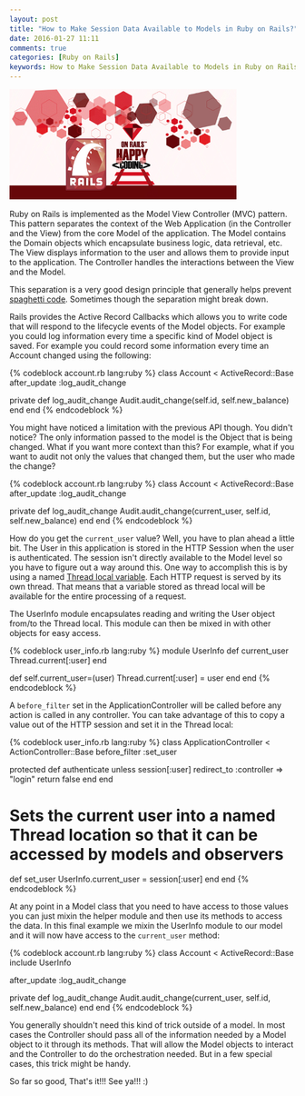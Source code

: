 ```yaml
---
layout: post
title: "How to Make Session Data Available to Models in Ruby on Rails?"
date: 2016-01-27 11:11
comments: true
categories: [Ruby on Rails]
keywords: How to Make Session Data Available to Models in Ruby on Rails?
---
```


<p>
  <img src="/images/happy_ruby_on_rails.jpg" width="400" alt="How to Make Session Data Available to Models in Ruby on Rails?" />
</p>

<p>
  Ruby on Rails is implemented as the Model View Controller (MVC) pattern. This pattern separates the context of the Web Application (in the Controller and the View) from the core Model of the application. The Model contains the Domain objects which encapsulate business logic, data retrieval, etc. The View displays information to the user and allows them to provide input to the application. The Controller handles the interactions between the View and the Model.
</p>

<p>
  This separation is a very good design principle that generally helps prevent <a href="https://en.wikipedia.org/wiki/Spaghetti_code" target="_blank">spaghetti code</a>. Sometimes though the separation might break down.
</p>

<p>
  Rails provides the Active Record Callbacks which allows you to write code that will respond to the lifecycle events of the Model objects. For example you could log information every time a specific kind of Model object is saved. For example you could record some information every time an Account changed using the following:
</p>

{% codeblock account.rb lang:ruby %}
class Account < ActiveRecord::Base
  after_update :log_audit_change

  private
  def log_audit_change
    Audit.audit_change(self.id, self.new_balance)
  end
end
{% endcodeblock %}

<p>
  You might have noticed a limitation with the previous API though. You didn't notice? The only information passed to the model is the Object that is being changed. What if you want more context than this? For example, what if you want to audit not only the values that changed them, but the user who made the change?
</p>

{% codeblock account.rb lang:ruby %}
class Account < ActiveRecord::Base
  after_update :log_audit_change

  private
  def log_audit_change
    Audit.audit_change(current_user, self.id, self.new_balance)
  end
end
{% endcodeblock %}

<p>
  How do you get the <code>current_user</code> value? Well, you have to plan ahead a little bit. The User in this application is stored in the HTTP Session when the user is authenticated. The session isn't directly available to the Model level so you have to figure out a way around this. One way to accomplish this is by using a named <a href="http://ruby-doc.org/core-2.3.0/Thread.html#M000484" target="_blank">Thread local variable</a>. Each HTTP request is served by its own thread. That means that a variable stored as thread local will be available for the entire processing of a request.
</p>

<p>
  The UserInfo module encapsulates reading and writing the User object from/to the Thread local. This module can then be mixed in with other objects for easy access.
</p>

{% codeblock user_info.rb lang:ruby %}
module UserInfo
  def current_user
    Thread.current[:user]
  end

  def self.current_user=(user)
    Thread.current[:user] = user
  end
end
{% endcodeblock %}

<p>
  A <code>before_filter</code> set in the ApplicationController will be called before any action is called in any controller. You can take advantage of this to copy a value out of the HTTP session and set it in the Thread local:
</p>

{% codeblock user_info.rb lang:ruby %}
class ApplicationController < ActionController::Base
  before_filter :set_user

  protected
  def authenticate
    unless session[:user]
      redirect_to :controller => "login"
      return false
    end
  end

  # Sets the current user into a named Thread location so that it can be accessed by models and observers
  def set_user
    UserInfo.current_user = session[:user]
  end
end
{% endcodeblock %}

<p>
  At any point in a Model class that you need to have access to those values you can just mixin the helper module and then use its methods to access the data. In this final example we mixin the UserInfo module to our model and it will now have access to the <code>current_user</code> method:
</p>

{% codeblock account.rb lang:ruby %}
class Account < ActiveRecord::Base
  include UserInfo

  after_update :log_audit_change

  private
  def log_audit_change
    Audit.audit_change(current_user, self.id, self.new_balance)
  end
end
{% endcodeblock %}

<p>
  You generally shouldn't need this kind of trick outside of a model. In most cases the Controller should pass all of the information needed by a Model object to it through its methods. That will allow the Model objects to interact and the Controller to do the orchestration needed. But in a few special cases, this trick might be handy.
</p>

<p>
  So far so good, That's it!!! See ya!!! :)
</p>
